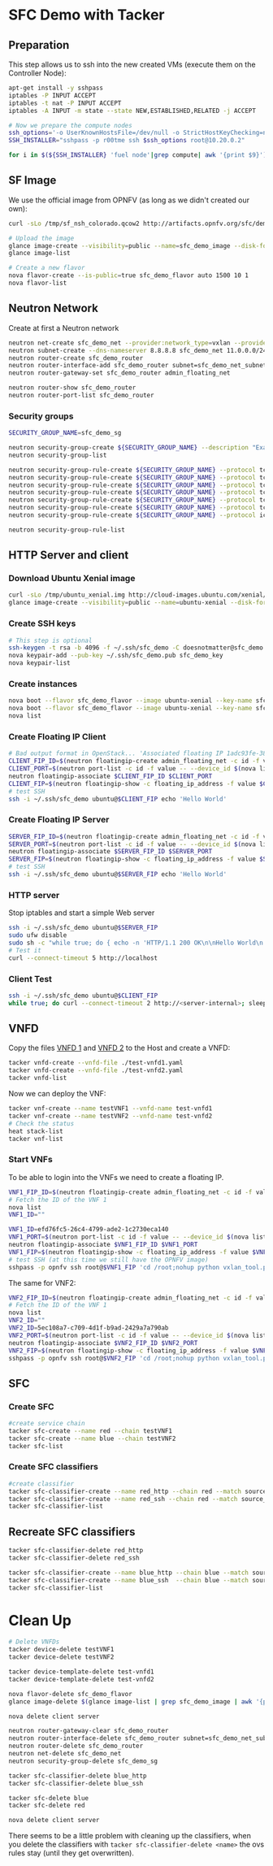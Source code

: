 # SFC Demo with Tacker

## Preparation

This step allows us to ssh into the new created VMs (execute them on the Controller Node):

```bash
apt-get install -y sshpass
iptables -P INPUT ACCEPT
iptables -t nat -P INPUT ACCEPT
iptables -A INPUT -m state --state NEW,ESTABLISHED,RELATED -j ACCEPT

# Now we prepare the compute nodes
ssh_options='-o UserKnownHostsFile=/dev/null -o StrictHostKeyChecking=no'
SSH_INSTALLER="sshpass -p r00tme ssh $ssh_options root@10.20.0.2"

for i in $(${SSH_INSTALLER} 'fuel node'|grep compute| awk '{print $9}'); do ${SSH_INSTALLER} 'ssh root@'"$i"' ifconfig br-int up'; ${SSH_INSTALLER} 'ssh root@'"$i"' ip route add 11.0.0.0/24 dev br-int'; done
```

## SF Image

We use the official image from OPNFV (as long as we didn't created our own):

```bash
curl -sLo /tmp/sf_nsh_colorado.qcow2 http://artifacts.opnfv.org/sfc/demo/sf_nsh_colorado.qcow2

# Upload the image
glance image-create --visibility=public --name=sfc_demo_image --disk-format=qcow2 --container-format=bare --file=/tmp/sf_nsh_colorado.qcow2 --progress
glance image-list

# Create a new flavor
nova flavor-create --is-public=true sfc_demo_flavor auto 1500 10 1
nova flavor-list
```

## Neutron Network

Create at first a Neutron network

```bash
neutron net-create sfc_demo_net --provider:network_type=vxlan --provider:segmentation_id 1005
neutron subnet-create --dns-nameserver 8.8.8.8 sfc_demo_net 11.0.0.0/24 --name sfc_demo_net_subnet
neutron router-create sfc_demo_router
neutron router-interface-add sfc_demo_router subnet=sfc_demo_net_subnet
neutron router-gateway-set sfc_demo_router admin_floating_net

neutron router-show sfc_demo_router
neutron router-port-list sfc_demo_router
```

### Security groups

```bash
SECURITY_GROUP_NAME=sfc_demo_sg

neutron security-group-create ${SECURITY_GROUP_NAME} --description "Example SFC Security group"
neutron security-group-list

neutron security-group-rule-create ${SECURITY_GROUP_NAME} --protocol tcp --port-range-min 22 --port-range-max 22 --direction ingress
neutron security-group-rule-create ${SECURITY_GROUP_NAME} --protocol tcp --port-range-min 80 --port-range-max 80 --direction ingress
neutron security-group-rule-create ${SECURITY_GROUP_NAME} --protocol tcp --port-range-min 443 --port-range-max 443 --direction ingress
neutron security-group-rule-create ${SECURITY_GROUP_NAME} --protocol tcp --port-range-min 22 --port-range-max 22 --direction egress
neutron security-group-rule-create ${SECURITY_GROUP_NAME} --protocol tcp --port-range-min 80 --port-range-max 80 --direction egress
neutron security-group-rule-create ${SECURITY_GROUP_NAME} --protocol tcp --port-range-min 443 --port-range-max 443 --direction egress
neutron security-group-rule-create ${SECURITY_GROUP_NAME} --protocol icmp

neutron security-group-rule-list
```

## HTTP Server and client

### Download Ubuntu Xenial image

```bash
curl -sLo /tmp/ubuntu_xenial.img http://cloud-images.ubuntu.com/xenial/current/xenial-server-cloudimg-amd64-disk1.img
glance image-create --visibility=public --name=ubuntu-xenial --disk-format=qcow2 --container-format=bare --file=/tmp/ubuntu_xenial.img --progress
```

### Create SSH keys

```bash
# This step is optional
ssh-keygen -t rsa -b 4096 -f ~/.ssh/sfc_demo -C doesnotmatter@sfc_demo
nova keypair-add --pub-key ~/.ssh/sfc_demo.pub sfc_demo_key
nova keypair-list
```

### Create instances

```bash
nova boot --flavor sfc_demo_flavor --image ubuntu-xenial --key-name sfc_demo_key --security-groups ${SECURITY_GROUP_NAME} --nic net-name=sfc_demo_net client
nova boot --flavor sfc_demo_flavor --image ubuntu-xenial --key-name sfc_demo_key --security-groups ${SECURITY_GROUP_NAME} --nic net-name=sfc_demo_net server
nova list
```

### Create Floating IP Client

```bash
# Bad output format in OpenStack... 'Associated floating IP 1adc93fe-382c-4777-94b4-400604dd5ccf'
CLIENT_FIP_ID=$(neutron floatingip-create admin_floating_net -c id -f value | awk 'NR==2')
CLIENT_PORT=$(neutron port-list -c id -f value -- --device_id $(nova list --minimal | grep client | awk {'print $2'}))
neutron floatingip-associate $CLIENT_FIP_ID $CLIENT_PORT
CLIENT_FIP=$(neutron floatingip-show -c floating_ip_address -f value $CLIENT_FIP_ID)
# test SSH
ssh -i ~/.ssh/sfc_demo ubuntu@$CLIENT_FIP echo 'Hello World'
```

### Create Floating IP Server

```bash
SERVER_FIP_ID=$(neutron floatingip-create admin_floating_net -c id -f value | awk 'NR==2')
SERVER_PORT=$(neutron port-list -c id -f value -- --device_id $(nova list --minimal | grep server | awk {'print $2'}))
neutron floatingip-associate $SERVER_FIP_ID $SERVER_PORT
SERVER_FIP=$(neutron floatingip-show -c floating_ip_address -f value $SERVER_FIP_ID)
# test SSH
ssh -i ~/.ssh/sfc_demo ubuntu@$SERVER_FIP echo 'Hello World'
```

### HTTP server

Stop iptables and start a simple Web server

```bash
ssh -i ~/.ssh/sfc_demo ubuntu@$SERVER_FIP
sudo ufw disable
sudo sh -c "while true; do { echo -n 'HTTP/1.1 200 OK\n\nHello World\n'; } | nc -l 80 > /dev/null; done" &
# Test it
curl --connect-timeout 5 http://localhost
```

### Client Test

```bash
ssh -i ~/.ssh/sfc_demo ubuntu@$CLIENT_FIP
while true; do curl --connect-timeout 2 http://<server-internal>; sleep2; done
```

## VNFD

Copy the files [VNFD 1](../sfc-files/test-vfnd1.yaml) and [VNFD 2](../sfc-files/test-vfnd2.yaml) to the Host and create a VNFD:

```bash
tacker vnfd-create --vnfd-file ./test-vnfd1.yaml
tacker vnfd-create --vnfd-file ./test-vnfd2.yaml
tacker vnfd-list
```

Now we can deploy the VNF:

```bash
tacker vnf-create --name testVNF1 --vnfd-name test-vnfd1
tacker vnf-create --name testVNF2 --vnfd-name test-vnfd2
# Check the status
heat stack-list
tacker vnf-list
```

### Start VNFs

To be able to login into the VNFs we need to create a floating IP.

```bash
VNF1_FIP_ID=$(neutron floatingip-create admin_floating_net -c id -f value | awk 'NR==2')
# Fetch the ID of the VNF 1
nova list
VNF1_ID=""

VNF1_ID=efd76fc5-26c4-4799-ade2-1c2730eca140
VNF1_PORT=$(neutron port-list -c id -f value -- --device_id $(nova list --minimal | grep ${VNF1_ID} | awk {'print $2'}))
neutron floatingip-associate $VNF1_FIP_ID $VNF1_PORT
VNF1_FIP=$(neutron floatingip-show -c floating_ip_address -f value $VNF1_FIP_ID)
# test SSH (at this time we still have the OPNFV image)
sshpass -p opnfv ssh root@$VNF1_FIP 'cd /root;nohup python vxlan_tool.py -i eth0 -d forward -v off -b 80 > /root/vxlan.log  2>&1 &'
```

The same for VNF2:

```bash
VNF2_FIP_ID=$(neutron floatingip-create admin_floating_net -c id -f value | awk 'NR==2')
# Fetch the ID of the VNF 1
nova list
VNF2_ID=""
VNF2_ID=5ec108a7-c709-4d1f-b9ad-2429a7a790ab
VNF2_PORT=$(neutron port-list -c id -f value -- --device_id $(nova list --minimal | grep ${VNF2_ID} | awk {'print $2'}))
neutron floatingip-associate $VNF2_FIP_ID $VNF2_PORT
VNF2_FIP=$(neutron floatingip-show -c floating_ip_address -f value $VNF2_FIP_ID)
sshpass -p opnfv ssh root@$VNF2_FIP 'cd /root;nohup python vxlan_tool.py -i eth0 -d forward -v off -b 22 > /root/vxlan.log  2>&1 &'
```

## SFC

### Create SFC

```bash
#create service chain
tacker sfc-create --name red --chain testVNF1
tacker sfc-create --name blue --chain testVNF2
tacker sfc-list
```

### Create SFC classifiers

```bash
#create classifier
tacker sfc-classifier-create --name red_http --chain red --match source_port=0,dest_port=80,protocol=6
tacker sfc-classifier-create --name red_ssh --chain red --match source_port=0,dest_port=22,protocol=6
tacker sfc-classifier-list
```

## Recreate SFC classifiers

```bash
tacker sfc-classifier-delete red_http
tacker sfc-classifier-delete red_ssh

tacker sfc-classifier-create --name blue_http --chain blue --match source_port=0,dest_port=80,protocol=6
tacker sfc-classifier-create --name blue_ssh  --chain blue --match source_port=0,dest_port=22,protocol=6
tacker sfc-classifier-list
```

# Clean Up

```bash
# Delete VNFDs
tacker device-delete testVNF1
tacker device-delete testVNF2

tacker device-template-delete test-vnfd1
tacker device-template-delete test-vnfd2

nova flavor-delete sfc_demo_flavor
glance image-delete $(glance image-list | grep sfc_demo_image | awk '{print $2}')

nova delete client server

neutron router-gateway-clear sfc_demo_router
neutron router-interface-delete sfc_demo_router subnet=sfc_demo_net_subnet
neutron router-delete sfc_demo_router
neutron net-delete sfc_demo_net
neutron security-group-delete sfc_demo_sg

tacker sfc-classifier-delete blue_http
tacker sfc-classifier-delete blue_ssh

tacker sfc-delete blue
tacker sfc-delete red

nova delete client server
```

There seems to be a little problem with cleaning up the classifiers, when you delete the classifiers with `tacker sfc-classifier-delete <name>` the ovs rules stay (until they get overwritten).
